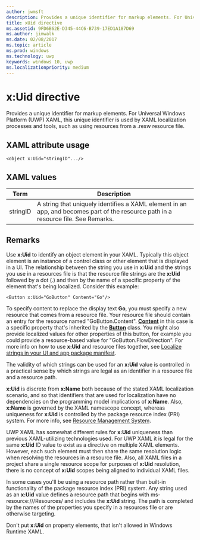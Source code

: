 ```yaml
---
author: jwmsft
description: Provides a unique identifier for markup elements. For Universal Windows Platform (UWP) XAML, this unique identifier is used by XAML localization processes and tools, such as using resources from a .resw resource file.
title: xUid directive
ms.assetid: 9FD6B62E-D345-44C6-B739-17ED1A187D69
ms.author: jimwalk
ms.date: 02/08/2017
ms.topic: article
ms.prod: windows
ms.technology: uwp
keywords: windows 10, uwp
ms.localizationpriority: medium
---
```


# x:Uid directive


Provides a unique identifier for markup elements. For Universal Windows Platform (UWP) XAML, this unique identifier is used by XAML localization processes and tools, such as using resources from a .resw resource file.

## XAML attribute usage

``` syntax
<object x:Uid="stringID".../>
```

## XAML values

| Term | Description |
|------|-------------|
| stringID | A string that uniquely identifies a XAML element in an app, and becomes part of the resource path in a resource file. See Remarks.| 

## Remarks

Use **x:Uid** to identify an object element in your XAML. Typically this object element is an instance of a control class or other element that is displayed in a UI. The relationship between the string you use in **x:Uid** and the strings you use in a resources file is that the resource file strings are the **x:Uid** followed by a dot (.) and then by the name of a specific property of the element that's being localized. Consider this example:

``` syntax
<Button x:Uid="GoButton" Content="Go"/>
```

To specify content to replace the display text **Go**, you must specify a new resource that comes from a resource file. Your resource file should contain an entry for the resource named "GoButton.Content". [**Content**](/uwp/api/windows.ui.xaml.controls.contentcontrol.content) in this case is a specific property that's inherited by the [**Button**](/uwp/api/windows.ui.xaml.controls.button) class. You might also provide localized values for other properties of this button, for example you could provide a resource-based value for "GoButton.FlowDirection". For more info on how to use **x:Uid** and resource files together, see [Localize strings in your UI and app package manifest](/windows/uwp/app-resources/localize-strings-ui-manifest).

The validity of which strings can be used for an **x:Uid** value is controlled in a practical sense by which strings are legal as an identifier in a resource file and a resource path.

**x:Uid** is discrete from **x:Name** both because of the stated XAML localization scenario, and so that identifiers that are used for localization have no dependencies on the programming model implications of **x:Name**. Also, **x:Name** is governed by the XAML namescope concept, whereas uniqueness for **x:Uid** is controlled by the package resource index (PRI) system. For more info, see [Resource Management System](../app-resources/resource-management-system).

UWP XAML has somewhat different rules for **x:Uid** uniqueness than previous XAML-utilizing technologies used. For UWP XAML it is legal for the same **x:Uid** ID value to exist as a directive on multiple XAML elements. However, each such element must then share the same resolution logic when resolving the resources in a resource file. Also, all XAML files in a project share a single resource scope for purposes of **x:Uid** resolution, there is no concept of **x:Uid** scopes being aligned to individual XAML files.

In some cases you'll be using a resource path rather than built-in functionality of the package resource index (PRI) system. Any string used as an **x:Uid** value defines a resource path that begins with ms-resource:///Resources/ and includes the **x:Uid** string. The path is completed by the names of the properties you specify in a resources file or are otherwise targeting.

Don't put **x:Uid** on property elements, that isn't allowed in Windows Runtime XAML.

